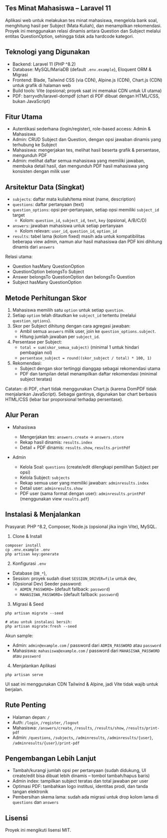 ## Tes Minat Mahasiswa – Laravel 11

Aplikasi web untuk melakukan tes minat mahasiswa, mengelola bank soal, menghitung hasil per Subject (Mata Kuliah), dan menampilkan rekomendasi. Proyek ini menggunakan relasi dinamis antara Question dan Subject melalui entitas QuestionOption, sehingga tidak ada hardcode kategori.

## Teknologi yang Digunakan

- Backend: Laravel 11 (PHP ^8.2)
- Database: MySQL/MariaDB (default `.env.example`), Eloquent ORM & Migrasi
- Frontend: Blade, Tailwind CSS (via CDN), Alpine.js (CDN), Chart.js (CDN) untuk grafik di halaman web
- Build tools: Vite (opsional; proyek saat ini memakai CDN untuk UI utama)
- PDF: barryvdh/laravel-dompdf (chart di PDF dibuat dengan HTML/CSS, bukan JavaScript)

## Fitur Utama

- Autentikasi sederhana (login/register), role-based access: Admin & Mahasiswa
- Admin: CRUD Subject dan Question, dengan opsi jawaban dinamis yang terhubung ke Subject
- Mahasiswa: mengerjakan tes, melihat hasil beserta grafik & persentase, mengunduh PDF
- Admin: melihat daftar semua mahasiswa yang memiliki jawaban, membuka detail hasil, dan mengunduh PDF hasil mahasiswa yang konsisten dengan milik user

## Arsitektur Data (Singkat)

- `subjects`: daftar mata kuliah/tema minat (name, description)
- `questions`: daftar pertanyaan (text)
- `question_options`: opsi per-pertanyaan, setiap opsi memiliki `subject_id` target
  - Kolom: `question_id`, `subject_id`, `text`, `key` (opsional, A/B/C/D)
- `answers`: jawaban mahasiswa untuk setiap pertanyaan
  - Kolom relevan: `user_id`, `question_id`, `option_id`
- `results`: tabel lama (kolom fixed) masih ada untuk kompatibilitas beberapa view admin, namun alur hasil mahasiswa dan PDF kini dihitung dinamis dari `answers`

Relasi utama:

- Question hasMany QuestionOption
- QuestionOption belongsTo Subject
- Answer belongsTo QuestionOption dan belongsTo Question
- Subject hasMany QuestionOption

## Metode Perhitungan Skor

1) Mahasiswa memilih satu `option` untuk setiap `question`.
2) Setiap `option` telah ditautkan ke `subject_id` tertentu (melalui `question_options`).
3) Skor per Subject dihitung dengan cara agregasi jawaban:
   - Ambil semua `answers` milik user, join ke `question_options.subject`.
   - Hitung jumlah jawaban per `subject_id`.
4) Persentase per Subject:
   - `total = sum(skor_semua_subject)` (minimal 1 untuk hindari pembagian nol)
   - `persentase_subject = round((skor_subject / total) * 100, 1)`
5) Rekomendasi:
   - Subject dengan skor tertinggi dianggap sebagai rekomendasi utama
   - PDF dan tampilan detail menampilkan daftar rekomendasi (minimal subject teratas)

Catatan: di PDF, chart tidak menggunakan Chart.js (karena DomPDF tidak menjalankan JavaScript). Sebagai gantinya, digunakan bar chart berbasis HTML/CSS (lebar bar proporsional terhadap persentase).

## Alur Peran

- Mahasiswa
  - Mengerjakan tes: `answers.create` → `answers.store`
  - Rekap hasil dinamis: `results.index`
  - Detail + PDF dinamis: `results.show`, `results.printPdf`

- Admin
  - Kelola Soal: `questions` (create/edit dilengkapi pemilihan Subject per opsi)
  - Kelola Subject: `subjects`
  - Rekap semua user yang memiliki jawaban: `adminresults.index`
  - Detail user: `adminresults.show`
  - PDF user (sama format dengan user): `adminresults.printPdf` (menggunakan view `results.pdf`)

## Instalasi & Menjalankan

Prasyarat: PHP ^8.2, Composer, Node.js (opsional jika ingin Vite), MySQL.

1) Clone & Install

```
composer install
cp .env.example .env
php artisan key:generate
```

2) Konfigurasi `.env`

- Database (`DB_*`),
- Session: proyek sudah diset `SESSION_DRIVER=file` untuk dev,
- (Opsional Dev) Seeder password:
  - `ADMIN_PASSWORD=` (default fallback: `password`)
  - `MAHASISWA_PASSWORD=` (default fallback: `password`)

3) Migrasi & Seed

```
php artisan migrate --seed

# atau untuk instalasi bersih:
php artisan migrate:fresh --seed
```

Akun sample:

- Admin: `admin@example.com` / password dari `ADMIN_PASSWORD` atau `password`
- Mahasiswa: `mahasiswa@example.com` / password dari `MAHASISWA_PASSWORD` atau `password`

4) Menjalankan Aplikasi

```
php artisan serve
```

UI saat ini menggunakan CDN Tailwind & Alpine, jadi Vite tidak wajib untuk berjalan.

## Rute Penting

- Halaman depan: `/`
- Auth: `/login`, `/register`, `/logout`
- Mahasiswa: `/answers/create`, `/results`, `/results/show`, `/results/print-pdf`
- Admin: `/questions`, `/subjects`, `/adminresults`, `/adminresults/{user}`, `/adminresults/{user}/print-pdf`

## Pengembangan Lebih Lanjut

- Tambah/kurangi jumlah opsi per pertanyaan (sudah didukung, UI create/edit bisa dibuat lebih dinamis – tombol tambah/hapus baris)
- Admin index: tampilkan subject teratas dan total jawaban per user
- Optimasi PDF: tambahkan logo institusi, identitas prodi, dan tanda tangan elektronik
- Pembersihan skema lama: sudah ada migrasi untuk drop kolom lama di `questions` dan `answers`

## Lisensi

Proyek ini mengikuti lisensi MIT.
